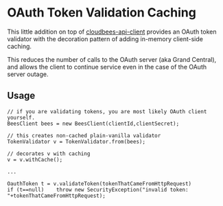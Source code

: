 OAuth Token Validation Caching
==============================

This little addition on top of [cloudbees-api-client](https://github.com/cloudbees/cloudbees-api-client) provides
an OAuth token validator with the decoration pattern of adding in-memory client-side caching.

This reduces the number of calls to the OAuth server (aka Grand Central), and allows the client to continue
service even in the case of the OAuth server outage.


Usage
-----
    // if you are validating tokens, you are most likely OAuth client yourself.
    BeesClient bees = new BeesClient(clientId,clientSecret);

    // this creates non-cached plain-vanilla validator
    TokenValidator v = TokenValidator.from(bees);

    // decorates v with caching
    v = v.withCache();

    ...

    OauthToken t = v.validateToken(tokenThatCameFromHttpRequest)
    if (t==null)    throw new SecurityException("invalid token: "+tokenThatCameFromHttpRequest);
